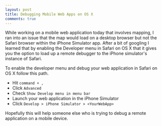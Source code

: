 ```yaml
---
layout: post
title: Debugging Mobile Web Apps on OS X
comments: true
---
```

While working on a mobile web application today that involves mapping, I ran into an issue that the map would load on a desktop browser but not the Safari browser within the iPhone Simulator app. After a bit of googling I learned that by enabling the Developer menu in Safari on OS X that it gives you the option to load up a remote debugger to the iPhone simulator's instance of Safari.

To enable the developer menu and debug your web application in Safari on OS X follow this path. 

* Hit `command + ,`
* Click `Advanced`
* Check `Show Develop menu in menu bar`
* Launch your web application in the iPhone Simulator
* Click `Develop > iPhone Simulator > <YourWebApp>`

Hopefully this will help someone else who is trying to debug a remote application on a mobile device.